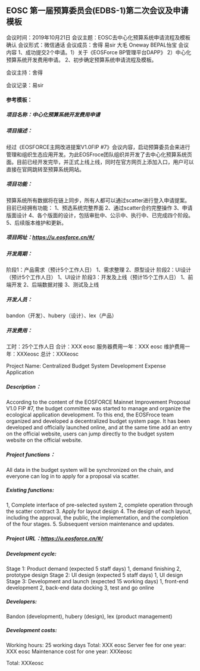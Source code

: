 ## EOSC 第一届预算委员会(EDBS-1)第二次会议及申请模板

会议时间：2019年10月21日
会议主题：EOSC去中心化预算系统申请流程及模板确认
会议形式：微信通话
会议成员：舍得 易sir 大毛 Oneway BEPAL怡宝
会议内容
1、成功提交2个申请。1）关于《EOSForce BP管理平台DAPP》 2）中心化预算系统开发费用申请。
2、初步确定预算系统申请流程及模板。

会议主持：舍得

会议记录：易sir

#### 参考模板：

##### 项目名称：中心化预算系统开发费用申请


##### 项目描述：

经过《EOSFORCE主网改进提案V1.0FIP #7》会议内容，启动预算委员会来进行管理和组织生态应用开发。为此EOSFroce团队组织并开发了去中心化预算系统页面。目前已经开发完毕，并正式上线上线，同时在官方网页上添加入口，用户可以直接在官网跳转至预算系统网站。

##### 项目功能：
预算系统所有数据将在链上同步，所有人都可以通过scatter进行登入申请提案。
目前已经拥有功能：
1、预选系统完整界面
2、通过scatter合约完整操作
3、申请版面设计
4、各个版面的设计，包括审批中、公示中、执行中、已完成四个阶段。
5、后续版本维护和更新。

##### 项目网址：https://u.eosforce.cn/#/

##### 开发周期：
阶段1：产品需求（预计5个工作人日）
1、需求整理
2、原型设计
阶段2：UI设计（预计5个工作人日）
1、UI设计
阶段3：开发及上线（预计15个工作人日）
1、前端开发
2、后端数据对接
3、测试及上线

##### 开发人员：
bandon（开发）、hubery（设计）、lex（产品）

##### 开发费用：
工时：25个工作人日
合计：XXX eosc
服务器费用一年：XXX eosc
维护费用一年：XXXeosc
总计：XXXeosc

Project Name: Centralized Budget System Development Expense Application

##### Description：
According to the content of the EOSFORCE Mainnet Improvement Proposal V1.0 FIP #7, the budget committee was started to manage and organize the ecological application development. To this end, the EOSFroce team organized and developed a decentralized budget system page. It has been developed and officially launched online, and at the same time add an entry on the official website, users can jump directly to the budget system website on the official website.

##### Project functions：
All data in the budget system will be synchronized on the chain, and everyone can log in to apply for a proposal via scatter.
##### Existing functions:
1, Complete interface of pre-selected system
2, complete operation through the scatter contract
3. Apply for layout design
4. The design of each layout, including the approval, the public, the implementation, and the completion of the four stages.
5. Subsequent version maintenance and updates.

##### Project URL：https://u.eosforce.cn/#/

##### Development cycle:
Stage 1: Product demand (expected 5  staff days)
1, demand finishing
2, prototype design
Stage 2: UI design (expected 5 staff days)
1, UI design
Stage 3: Development and launch (expected 15 working days)
1, front-end development
2, back-end data docking
3, test and go online

##### Developers:
Bandon (development), hubery (design), lex (product management)

##### Development costs:

Working hours: 25 working days
Total: XXX eosc
Server fee for one year: XXX eosc
Maintenance cost for one year: XXXeosc

Total: XXXeosc
